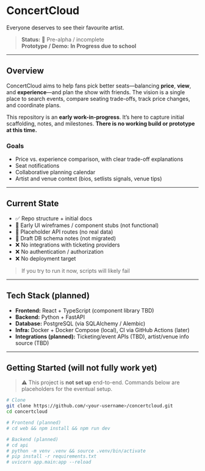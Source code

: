 # ConcertCloud 

Everyone deserves to see their favourite artist.

> **Status:** 🚧 Pre-alpha / incomplete  
> **Prototype / Demo:** **In Progress due to school** 

---

## Overview

ConcertCloud aims to help fans pick better seats—balancing **price**, **view**, and **experience**—and plan the show with friends. The vision is a single place to search events, compare seating trade-offs, track price changes, and coordinate plans.

This repository is an **early work-in-progress**. It’s here to capture initial scaffolding, notes, and milestones. **There is no working build or prototype at this time.**

### Goals

- Price vs. experience comparison, with clear trade-off explanations  
- Seat notifications  
- Collaborative planning calendar
- Artist and venue context (bios, setlists signals, venue tips)

---

## Current State

- ✅ Repo structure + initial docs
- 🚧 Early UI wireframes / component stubs (not functional)
- 🚧 Placeholder API routes (no real data)
- 🚧 Draft DB schema notes (not migrated)
- ❌ No integrations with ticketing providers
- ❌ No authentication / authorization
- ❌ No deployment target

> If you try to run it now, scripts will likely fail

---

## Tech Stack (planned)

- **Frontend:** React + TypeScript (component library TBD)
- **Backend:** Python + FastAPI
- **Database:** PostgreSQL (via SQLAlchemy / Alembic)
- **Infra:** Docker + Docker Compose (local), CI via GitHub Actions (later)
- **Integrations (planned):** Ticketing/event APIs (TBD), artist/venue info source (TBD)

---

## Getting Started (will not fully work yet)

> ⚠️ This project is **not set up** end-to-end. Commands below are placeholders for the eventual setup.

```bash
# Clone
git clone https://github.com/<your-username>/concertcloud.git
cd concertcloud

# Frontend (planned)
# cd web && npm install && npm run dev

# Backend (planned)
# cd api
# python -m venv .venv && source .venv/bin/activate
# pip install -r requirements.txt
# uvicorn app.main:app --reload
